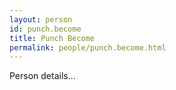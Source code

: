 ```yaml
---
layout: person
id: punch.become
title: Punch Become
permalink: people/punch.become.html
---
```


Person details...